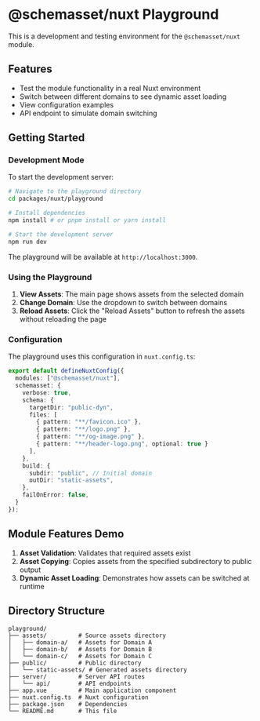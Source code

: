 # @schemasset/nuxt Playground

This is a development and testing environment for the `@schemasset/nuxt` module.

## Features

- Test the module functionality in a real Nuxt environment
- Switch between different domains to see dynamic asset loading
- View configuration examples
- API endpoint to simulate domain switching

## Getting Started

### Development Mode

To start the development server:

```bash
# Navigate to the playground directory
cd packages/nuxt/playground

# Install dependencies
npm install # or pnpm install or yarn install

# Start the development server
npm run dev
```

The playground will be available at `http://localhost:3000`.

### Using the Playground

1. **View Assets**: The main page shows assets from the selected domain
2. **Change Domain**: Use the dropdown to switch between domains
3. **Reload Assets**: Click the "Reload Assets" button to refresh the assets without reloading the page

### Configuration

The playground uses this configuration in `nuxt.config.ts`:

```ts
export default defineNuxtConfig({
  modules: ["@schemasset/nuxt"],
  schemasset: {
    verbose: true,
    schema: {
      targetDir: "public-dyn",
      files: [
        { pattern: "**/favicon.ico" },
        { pattern: "**/logo.png" },
        { pattern: "**/og-image.png" },
        { pattern: "**/header-logo.png", optional: true }
      ],
    },
    build: {
      subdir: "public", // Initial domain
      outDir: "static-assets",
    },
    failOnError: false,
  }
});
```

## Module Features Demo

1. **Asset Validation**: Validates that required assets exist
2. **Asset Copying**: Copies assets from the specified subdirectory to public output
3. **Dynamic Asset Loading**: Demonstrates how assets can be switched at runtime

## Directory Structure

```
playground/
├── assets/         # Source assets directory
│   ├── domain-a/   # Assets for Domain A
│   ├── domain-b/   # Assets for Domain B
│   └── domain-c/   # Assets for Domain C
├── public/         # Public directory
│   └── static-assets/ # Generated assets directory
├── server/         # Server API routes
│   └── api/        # API endpoints
├── app.vue         # Main application component
├── nuxt.config.ts  # Nuxt configuration
├── package.json    # Dependencies
└── README.md       # This file
```
